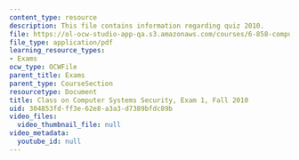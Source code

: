 ```yaml
---
content_type: resource
description: This file contains information regarding quiz 2010.
file: https://ol-ocw-studio-app-qa.s3.amazonaws.com/courses/6-858-computer-systems-security-fall-2014/304853fdff3e62e8a3a3d7389bfdc89b_MIT6_858F14_q10_1.pdf
file_type: application/pdf
learning_resource_types:
- Exams
ocw_type: OCWFile
parent_title: Exams
parent_type: CourseSection
resourcetype: Document
title: Class on Computer Systems Security, Exam 1, Fall 2010
uid: 304853fd-ff3e-62e8-a3a3-d7389bfdc89b
video_files:
  video_thumbnail_file: null
video_metadata:
  youtube_id: null
---
```

